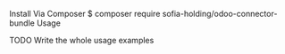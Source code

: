 
Install
Via Composer
$ composer require sofia-holding/odoo-connector-bundle
Usage

TODO
Write the whole usage examples
